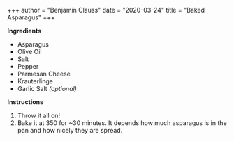 +++
author = "Benjamin Clauss"
date = "2020-03-24"
title = "Baked Asparagus"
+++

**Ingredients**
- Asparagus
- Olive Oil
- Salt
- Pepper
- Parmesan Cheese
- Krauterlinge
- Garlic Salt *(optional)*

**Instructions**
1. Throw it all on!
2. Bake it at 350 for ~30 minutes. It depends how much asparagus is in the pan and how nicely they are spread.

